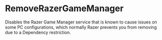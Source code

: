 # RemoveRazerGameManager
Disables the Razer Game Manager service that is known to cause issues on some PC configurations, which normally Razer prevents you from removing due to a Dependency restriction.
